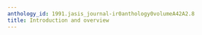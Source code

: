 ```yaml
---
anthology_id: 1991.jasis_journal-ir0anthology0volumeA42A2.8
title: Introduction and overview
---
```

